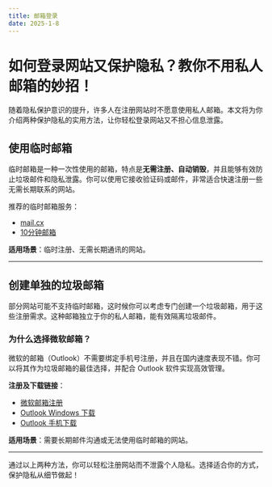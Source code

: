 ```yaml
---
title: 邮箱登录
date: 2025-1-8
---
```


# 如何登录网站又保护隐私？教你不用私人邮箱的妙招！

随着隐私保护意识的提升，许多人在注册网站时不愿意使用私人邮箱。本文将为你介绍两种保护隐私的实用方法，让你轻松登录网站又不担心信息泄露。

## 使用临时邮箱 [](#临时邮箱)

临时邮箱是一种一次性使用的邮箱，特点是**无需注册、自动销毁**，并且能够有效防止垃圾邮件和隐私泄露。你可以使用它接收验证码或邮件，非常适合快速注册一些无需长期联系的网站。

推荐的临时邮箱服务：

- [mail.cx](https://mail.cx/zh/)
- [10分钟邮箱](https://www.linshi-email.com/)

**适用场景**：临时注册、无需长期通讯的网站。

---

## 创建单独的垃圾邮箱 [](#单独垃圾邮箱)

部分网站可能不支持临时邮箱，这时候你可以考虑专门创建一个垃圾邮箱，用于这些注册需求。这种邮箱独立于你的私人邮箱，能有效隔离垃圾邮件。

### 为什么选择微软邮箱？

微软的邮箱（Outlook）不需要绑定手机号注册，并且在国内速度表现不错。你可以将其作为垃圾邮箱的最佳选择，并配合 Outlook 软件实现高效管理。

**注册及下载链接**：
- [微软邮箱注册](https://www.microsoft.com/zh-cn/microsoft-365/outlook/email-and-calendar-software-microsoft-outlook/)
- [Outlook Windows 下载](https://apps.microsoft.com/detail/9nrx63209r7b?hl=zh-CN&gl=US)
- [Outlook 手机下载](https://www.microsoft.com/zh-cn/microsoft-365/outlook-mobile-for-android-and-ios)

**适用场景**：需要长期邮件沟通或无法使用临时邮箱的网站。

---

通过以上两种方法，你可以轻松注册网站而不泄露个人隐私。选择适合你的方式，保护隐私从细节做起！
